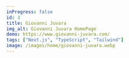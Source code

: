 ```yaml
---
inProgress: false
id: 3
title: Giovanni Juvara
img_alt: Giovanni Juvara HomePage
demo: https://www.giovanni-juvara.com/
tags: ["Next.js", "TypeScript", "Tailwind"]
image: /images/home/giovanni-juvara.webp
---
```

